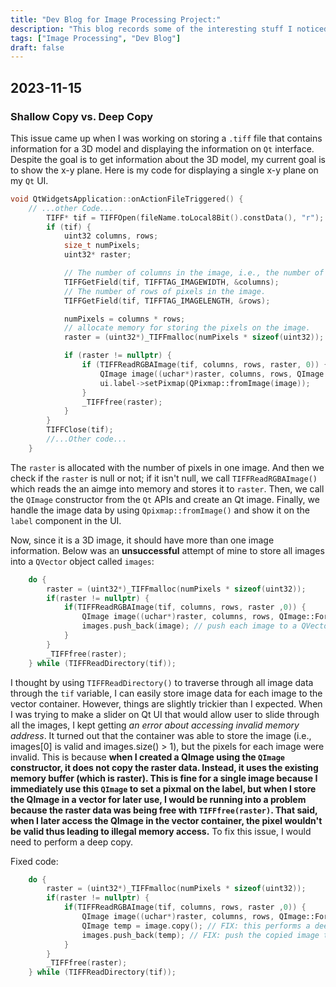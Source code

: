 ```yaml
---
title: "Dev Blog for Image Processing Project:"
description: "This blog records some of the interesting stuff I noticed during my development for an Image Processing software that is based on C++."
tags: ["Image Processing", "Dev Blog"]
draft: false
---
```


## 2023-11-15
### Shallow Copy vs. Deep Copy
This issue came up when I was working on storing a `.tiff` file that contains information for a 3D model and displaying the information on `Qt` interface. 
Despite the goal is to get information about the 3D model, my current goal is to show the x-y plane. Here is my code for displaying a single x-y plane on my `Qt` UI.
```c++
void QtWidgetsApplication::onActionFileTriggered() {
    // ...other Code...
        TIFF* tif = TIFFOpen(fileName.toLocal8Bit().constData(), "r");
        if (tif) {
            uint32 columns, rows; 
            size_t numPixels;
            uint32* raster;

            // The number of columns in the image, i.e., the number of pixels per row.
            TIFFGetField(tif, TIFFTAG_IMAGEWIDTH, &columns);
            // The number of rows of pixels in the image.
            TIFFGetField(tif, TIFFTAG_IMAGELENGTH, &rows);

            numPixels = columns * rows;
            // allocate memory for storing the pixels on the image.
            raster = (uint32*)_TIFFmalloc(numPixels * sizeof(uint32));

            if (raster != nullptr) {
                if (TIFFReadRGBAImage(tif, columns, rows, raster, 0)) {
                    QImage image((uchar*)raster, columns, rows, QImage::Format_ARGB32);
                    ui.label->setPixmap(QPixmap::fromImage(image));
                }
                _TIFFfree(raster);
            }
        }
        TIFFClose(tif);
        //...Other code...
    }
```
The `raster` is allocated with the number of pixels in one image. And then we check if the `raster` is null or not; if it isn't null, we call `TIFFReadRGBAImage()` which reads the an aimge into memory and stores it to `raster`. Then, we call the `QImage` constructor from the `Qt` APIs and create an Qt image. Finally, we handle the image data by using `Qpixmap::fromImage()` and show it on the `label` component in the UI. 

Now, since it is a 3D image, it should have more than one image information. Below was an **unsuccessful** attempt of mine to store all images into a `QVector` object called `images`:
```c++
    do {
        raster = (uint32*)_TIFFmalloc(numPixels * sizeof(uint32));
        if(raster != nullptr) {
            if(TIFFReadRGBAImage(tif, columns, rows, raster ,0)) {
                QImage image((uchar*)raster, columns, rows, QImage::Format_ARGB32);
                images.push_back(image); // push each image to a QVector called images
            }
        }
        _TIFFfree(raster);
    } while (TIFFReadDirectory(tif));
```
I thought by using `TIFFReadDirectory()` to traverse through all image data through the `tif` variable, I can easily store image data for each image to the vector container. However, things are slightly trickier than I expected. When I was trying to make a slider on Qt UI that would allow user to slide through all the images, I kept getting *an error about accessing invalid memory address*. It turned out that the container was able to store the image (i.e., images[0] is valid and images.size() > 1), but the pixels for each image were invalid. This is because **when I created a QImage using the `QImage` constructor, it does not copy the raster data. Instead, it uses the existing memory buffer (which is raster). This is fine for a single image because I immediately use this `QImage` to set a pixmal on the label, but when I store the QImage in a vector for later use, I would be running into a problem because the raster data was being free with `TIFFfree(raster)`. That said, when I later access the QImage in the vector container, the pixel wouldn't be valid thus leading to illegal memory access.** To fix this issue, I would need to perform a deep copy.

Fixed code:
```c++
    do {
        raster = (uint32*)_TIFFmalloc(numPixels * sizeof(uint32));
        if(raster != nullptr) {
            if(TIFFReadRGBAImage(tif, columns, rows, raster ,0)) {
                QImage image((uchar*)raster, columns, rows, QImage::Format_ARGB32);
                QImage temp = image.copy(); // FIX: this performs a deep copy
                images.push_back(temp); // FIX: push the copied image to images.
            }
        }
        _TIFFfree(raster);
    } while (TIFFReadDirectory(tif));
```